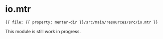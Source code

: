 # io.mtr

```static
{{ file: {{ property: menter-dir }}/src/main/resources/src/io.mtr }}
```

This module is still work in progress.
